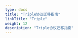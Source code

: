 ```yaml
---
type: docs
title: "Triple协议迁移指南"
linkTitle: "Triple"
weight: 12
description: "Triple协议迁移指南"
---
```


